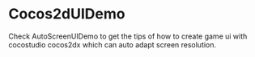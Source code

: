 Cocos2dUIDemo
=============

Check AutoScreenUIDemo to get the tips of  how to create game ui with cocostudio cocos2dx which can auto adapt screen resolution. 

